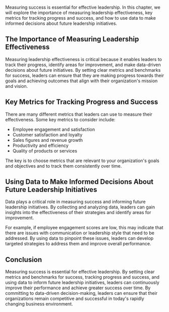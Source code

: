 
Measuring success is essential for effective leadership. In this chapter, we will explore the importance of measuring leadership effectiveness, key metrics for tracking progress and success, and how to use data to make informed decisions about future leadership initiatives.

The Importance of Measuring Leadership Effectiveness
----------------------------------------------------

Measuring leadership effectiveness is critical because it enables leaders to track their progress, identify areas for improvement, and make data-driven decisions about future initiatives. By setting clear metrics and benchmarks for success, leaders can ensure that they are making progress towards their goals and achieving outcomes that align with their organization's mission and vision.

Key Metrics for Tracking Progress and Success
---------------------------------------------

There are many different metrics that leaders can use to measure their effectiveness. Some key metrics to consider include:

* Employee engagement and satisfaction
* Customer satisfaction and loyalty
* Sales figures and revenue growth
* Productivity and efficiency
* Quality of products or services

The key is to choose metrics that are relevant to your organization's goals and objectives and to track them consistently over time.

Using Data to Make Informed Decisions About Future Leadership Initiatives
-------------------------------------------------------------------------

Data plays a critical role in measuring success and informing future leadership initiatives. By collecting and analyzing data, leaders can gain insights into the effectiveness of their strategies and identify areas for improvement.

For example, if employee engagement scores are low, this may indicate that there are issues with communication or leadership style that need to be addressed. By using data to pinpoint these issues, leaders can develop targeted strategies to address them and improve overall performance.

Conclusion
----------

Measuring success is essential for effective leadership. By setting clear metrics and benchmarks for success, tracking progress and success, and using data to inform future leadership initiatives, leaders can continuously improve their performance and achieve greater success over time. By committing to data-driven decision-making, leaders can ensure that their organizations remain competitive and successful in today's rapidly changing business environment.
